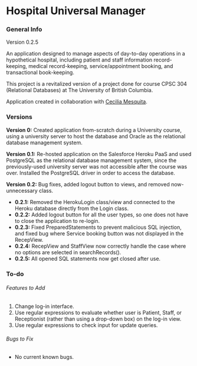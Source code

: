 # Hospital Universal Manager

### General Info
Version 0.2.5

An application designed to manage aspects of day-to-day operations in a hypothetical hospital, including patient and 
staff information record-keeping, medical record-keeping, service/appointment booking, and transactional book-keeping.

This project is a revitalized version of a project done for course CPSC 304 (Relational Databases) at The University 
of British Columbia. 

Application created in collaboration with [Cecilia Mesquita](https://github.com/ceci96p). 

### Versions
**Version 0:** Created application from-scratch during a University course, using a university server to host the 
database and Oracle as the relational database management system. 

**Version 0.1:** Re-hosted application on the Salesforce Heroku PaaS and used PostgreSQL as the relational database 
management system, since the previously-used university server was not accessible after the course was over. Installed 
the PostgreSQL driver in order to access the database. 

**Version 0.2:**  Bug fixes, added logout button to views, and removed now-unnecessary class. 
* **0.2.1:** Removed the HerokuLogin class/view and connected to the Heroku database directly from the Login class. 
* **0.2.2:** Added logout button for all the user types, so one does not have to close the application to re-login.
* **0.2.3:** Fixed PreparedStatements to prevent malicious SQL injection, and fixed bug where Service booking button 
was not displayed in the RecepView. 
* **0.2.4:** RecepView and StaffView now correctly handle the case where no options are selected in searchRecords(). 
* **0.2.5:** All opened SQL statements now get closed after use. 

### To-do
###### Features to Add
1. Change log-in interface. 
2. Use regular expressions to evaluate whether user is Patient, Staff, or Receptionist (rather than 
using a drop-down box) on the log-in view. 
3. Use regular expressions to check input for update queries. 

###### Bugs to Fix
* No current known bugs.
